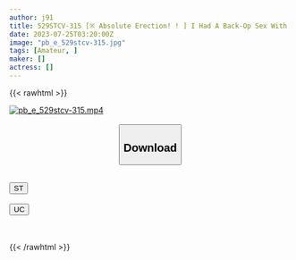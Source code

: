 ```yaml
---
author: j91
title: 529STCV-315 [※ Absolute Erection! ! ] I Had A Back-Op Sex With A Terrible Techmen-S Miss Who Is Rumored! ! Squeeze And Exploit The Sperm As If You Were Playing With A Full Erection! ! If You Do A High-Speed Hand Attack Just To Get Back, You Will Be Soaked With A Ridiculous Amount Of Squirting W Finally, A Zero-Distance Naked Oil Massage Will Give You A Pleasant Finish! ! [#I ◯ Star #P Life #Bitch #Mai]
date: 2023-07-25T03:20:00Z
image: "pb_e_529stcv-315.jpg"
tags: [Amateur, ]
maker: []
actress: []
---
```



{{< rawhtml >}}

<div class="video" data-videoid="kwAYda3GlOi924">
    <a href="javascript:;">
        <img src="https://my.j91.asia/posts/pb_e_529stcv-315/pb_e_529stcv-315.jpg" width="WIDTH" height="HEIGHT" alt="pb_e_529stcv-315.mp4" loading="lazy">
    </a>
</div>

<script type="text/javascript" src="https://j91.asia/asset/on-demand-st.js"></script>

<br>
  <link rel="stylesheet" href="https://j91.asia/asset/bs5.css">
  
  <center>
  <button class="btn btn-primary" type="button" data-bs-toggle="collapse" data-bs-target=".multi-collapse" aria-expanded="false" aria-controls="multiCollapseExample1 multiCollapseExample2"><h2>Download</h2></button></center>
</p>
<div class="row">
  <div class="col">
    <div class="collapse multi-collapse" id="multiCollapseExample1">
      <div class="card card-body">
	      	      <br>
<div class="buttons">  
<a href="https://streamtape.to/v/kwAYda3GlOi924"><button class="btn-hover color-3"><i class="fa fa-download"></i> ST</button></a></div>
    </div>
  </div>
</div>
  <div class="col">
    <div class="collapse multi-collapse" id="multiCollapseExample2">
      <div class="card card-body">
	      <br>
<div class="buttons">
    <a href="https://userscloud.com/p89yg1koa9un"><button class="btn-hover color-9"><i class="fa fa-download"></i> UC</button></a></div>
<br><br>
      </div>
    </div>
  </div>
</div>

{{< /rawhtml >}}